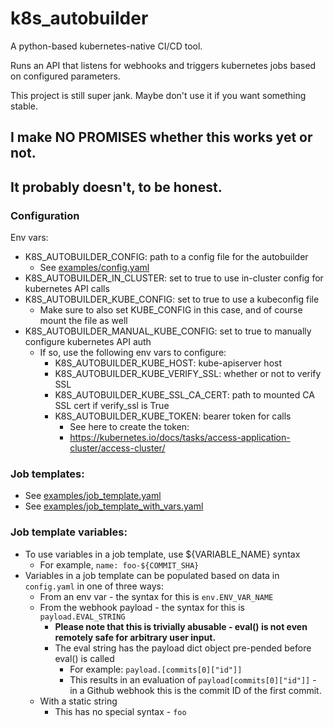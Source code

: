 # k8s_autobuilder

A python-based kubernetes-native CI/CD tool.

Runs an API that listens for webhooks and triggers kubernetes jobs based on configured parameters.

This project is still super jank.
Maybe don't use it if you want something stable.

## I make NO PROMISES whether this works yet or not. 
## It probably doesn't, to be honest.

### Configuration
Env vars:
- K8S_AUTOBUILDER_CONFIG: path to a config file for the autobuilder
  - See [examples/config.yaml](examples/config.yaml)
- K8S_AUTOBUILDER_IN_CLUSTER: set to true to use in-cluster config for kubernetes API calls
- K8S_AUTOBUILDER_KUBE_CONFIG: set to true to use a kubeconfig file
  - Make sure to also set KUBE_CONFIG in this case, and of course mount the file as well
- K8S_AUTOBUILDER_MANUAL_KUBE_CONFIG: set to true to manually configure kubernetes API auth
  - If so, use the following env vars to configure:
    - K8S_AUTOBUILDER_KUBE_HOST: kube-apiserver host
    - K8S_AUTOBUILDER_KUBE_VERIFY_SSL: whether or not to verify SSL
    - K8S_AUTOBUILDER_KUBE_SSL_CA_CERT: path to mounted CA SSL cert if verify_ssl is True
    - K8S_AUTOBUILDER_KUBE_TOKEN: bearer token for calls
      - See here to create the token:
      - https://kubernetes.io/docs/tasks/access-application-cluster/access-cluster/

### Job templates:
- See [examples/job_template.yaml](examples/job_template.yaml)
- See [examples/job_template_with_vars.yaml](examples/job_template_with_vars.yaml)

### Job template variables:
- To use variables in a job template, use ${VARIABLE_NAME} syntax
  - For example, `name: foo-${COMMIT_SHA}`
- Variables in a job template can be populated based on data in `config.yaml` in one of three ways:
  - From an env var - the syntax for this is `env.ENV_VAR_NAME`
  - From the webhook payload - the syntax for this is `payload.EVAL_STRING`
    - **Please note that this is trivially abusable - eval() is not even remotely safe for arbitrary user input.**
    - The eval string has the payload dict object pre-pended before eval() is called
      - For example: `payload.[commits[0]["id"]]`
      - This results in an evaluation of `payload[commits[0]["id"]]` - in a Github webhook this is the commit ID of the first commit.
  - With a static string
    - This has no special syntax - `foo`
